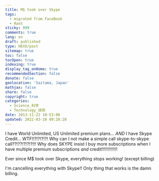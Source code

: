 ```yaml
---
title: M$ took over Skype
tags:
  - migrated from FaceBook
  - Rant
sticky: 999
comments: true
lang: en
draft: published
type: HEXO/post
sitemap: true
toc: false
tocOpen: true
indexing: true
display_tag_onHome: true
recommendedSection: false
donate: false
geolocation: 'Saitama, Japan'
mathjax: false
share: false
copyright: true
categories:
  - Science_科学
  - Technology_技術
date: 2013-11-22 10:53:00
updated: 2022-03-10 09:20:28
---
```

I have World Unlimited, US Unlimited premium plans... _AND_ I have Skype Credit... WTF!!?!?!?!?! Why can I not make a simple call skype-to-skype call??!??!?!?!?!!! Why does SKYPE insist I buy more subscriptions when I have multiple premium subscriptions _and_ credit!!!!!!!!!!!!! 

Ever since M$ took over Skype, everything stops working! (except billing)

I'm cancelling everything with Skype!! Only thing that works is the damn billing.